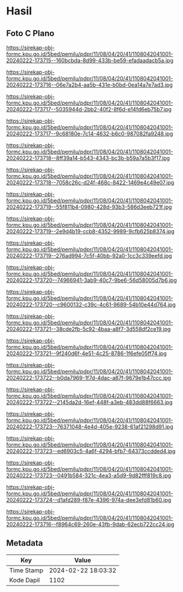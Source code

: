 # Hasil

## Foto C Plano

https://sirekap-obj-formc.kpu.go.id/5bed/pemilu/pdpr/11/08/04/20/41/1108042041001-20240222-173715--160bcbda-8d99-433b-be59-efadaadacb5a.jpg

https://sirekap-obj-formc.kpu.go.id/5bed/pemilu/pdpr/11/08/04/20/41/1108042041001-20240222-173716--06e7a2b4-aa5b-431e-b0bd-0ea14a7e7ad3.jpg

https://sirekap-obj-formc.kpu.go.id/5bed/pemilu/pdpr/11/08/04/20/41/1108042041001-20240222-173717--5035944d-2bb2-40f2-8f6d-e14fd6eb75b7.jpg

https://sirekap-obj-formc.kpu.go.id/5bed/pemilu/pdpr/11/08/04/20/41/1108042041001-20240222-173717--9c68180e-7c14-4632-b6c0-987082fa9248.jpg

https://sirekap-obj-formc.kpu.go.id/5bed/pemilu/pdpr/11/08/04/20/41/1108042041001-20240222-173718--8ff39a14-b543-4343-bc3b-b59a7a5b3f17.jpg

https://sirekap-obj-formc.kpu.go.id/5bed/pemilu/pdpr/11/08/04/20/41/1108042041001-20240222-173718--7058c26c-d24f-468c-8422-1469e4c49e07.jpg

https://sirekap-obj-formc.kpu.go.id/5bed/pemilu/pdpr/11/08/04/20/41/1108042041001-20240222-173719--55f811b4-0980-428d-93b3-586d3eeb721f.jpg

https://sirekap-obj-formc.kpu.go.id/5bed/pemilu/pdpr/11/08/04/20/41/1108042041001-20240222-173719--2e9d4b19-ccb8-4352-9989-9cfb625b8374.jpg

https://sirekap-obj-formc.kpu.go.id/5bed/pemilu/pdpr/11/08/04/20/41/1108042041001-20240222-173719--276ad994-7c5f-40bb-92a0-1cc3c339eefd.jpg

https://sirekap-obj-formc.kpu.go.id/5bed/pemilu/pdpr/11/08/04/20/41/1108042041001-20240222-173720--74966941-3ab9-40c7-9be6-56d58005d7b6.jpg

https://sirekap-obj-formc.kpu.go.id/5bed/pemilu/pdpr/11/08/04/20/41/1108042041001-20240222-173720--c9600132-c39c-4c61-9689-54b10e44d764.jpg

https://sirekap-obj-formc.kpu.go.id/5bed/pemilu/pdpr/11/08/04/20/41/1108042041001-20240222-173721--38cde2fb-5c92-4baa-a8f7-3d558df2ce19.jpg

https://sirekap-obj-formc.kpu.go.id/5bed/pemilu/pdpr/11/08/04/20/41/1108042041001-20240222-173721--9f240d6f-4e51-4c25-8786-1f6efe05ff74.jpg

https://sirekap-obj-formc.kpu.go.id/5bed/pemilu/pdpr/11/08/04/20/41/1108042041001-20240222-173722--b0da7969-1f7d-4dac-a87f-9679e1b47ccc.jpg

https://sirekap-obj-formc.kpu.go.id/5bed/pemilu/pdpr/11/08/04/20/41/1108042041001-20240222-173722--2145da2d-16ef-448f-a3eb-483dd88f6663.jpg

https://sirekap-obj-formc.kpu.go.id/5bed/pemilu/pdpr/11/08/04/20/41/1108042041001-20240222-173723--76371048-4e4d-405e-9238-61af21298d91.jpg

https://sirekap-obj-formc.kpu.go.id/5bed/pemilu/pdpr/11/08/04/20/41/1108042041001-20240222-173723--ed6903c5-4a6f-4294-bfb7-64373ccdded4.jpg

https://sirekap-obj-formc.kpu.go.id/5bed/pemilu/pdpr/11/08/04/20/41/1108042041001-20240222-173723--0491b584-321c-4ea3-a5d9-9d82fff819c8.jpg

https://sirekap-obj-formc.kpu.go.id/5bed/pemilu/pdpr/11/08/04/20/41/1108042041001-20240222-173724--d1afd289-f87e-4396-974a-dee3efd81b60.jpg

https://sirekap-obj-formc.kpu.go.id/5bed/pemilu/pdpr/11/08/04/20/41/1108042041001-20240222-173716--f8964c69-260e-43fb-9dab-62ecb722cc24.jpg


## Metadata

| Key        | Value               |
| ---------- | ------------------- |
| Time Stamp | 2024-02-22 18:03:32 |
| Kode Dapil | 1102                |



